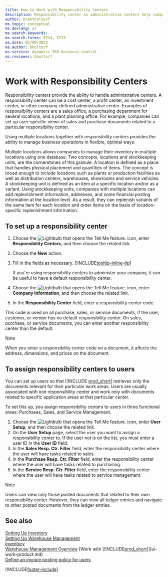 ```yaml
---
title: How to Work with Responsibility Centers
description: Responsibility center as administrative centers help companies set up user-specific views of sales and purchase documents related exclusively to each center.
author: brentholtorf
ms.topic: conceptual
ms.devlang: al
ms.search.keywords:
ms.search.forms: 5714, 5715
ms.date: 03/09/2023
ms.author: bholtorf
ms.service: dynamics-365-business-central
ms.reviewer: bholtorf
---
```

# Work with Responsibility Centers

Responsibility centers provide the ability to handle administrative centers. A responsibility center can be a cost center, a profit center, an investment center, or other company-defined administrative center. Examples of responsibility centers are a sales office, a purchasing department for several locations, and a plant planning office. For example, companies can set up user-specific views of sales and purchase documents related to a particular responsibility center.  

Using multiple locations together with responsibility centers provides the ability to manage business operations in flexible, optimal ways.

Multiple locations allows companies to manage their inventory in multiple locations using one database. Two concepts, locations and stockkeeping units, are the cornerstones of this granule. A location is defined as a place that handles physical placement and quantities of items. The concept is broad enough to include locations such as plants or production facilities as well as distribution centers, warehouses, showrooms and service vehicles. A stockkeeping unit is defined as an item at a specific location and/or as a variant. Using stockkeeping units, companies with multiple locations can add replenishment information, addresses, and some financial posting information at the location level. As a result, they can replenish variants of the same item for each location and order items on the basis of location-specific replenishment information.  

## To set up a responsibility center

1. Choose the ![Lightbulb that opens the Tell Me feature.](media/ui-search/search_small.png "Tell me what you want to do") icon, enter **Responsibility Centers**, and then choose the related link.  
2. Choose the **New** action.  
3. Fill in the fields as necessary. [!INCLUDE[tooltip-inline-tip](includes/tooltip-inline-tip_md.md)]  

    If you're using responsibility centers to administer your company, it can be useful to have a default responsibility center.
4. Choose the ![Lightbulb that opens the Tell Me feature.](media/ui-search/search_small.png "Tell me what you want to do") icon, enter **Company Information**, and then choose the related link.
5. In the **Responsibility Center** field, enter a responsibility center code.

This code is used on all purchase, sales, or service documents, if the user, customer, or vendor has no default responsibility center. On sales, purchase, or service documents, you can enter another responsibility center than the default.

> [!NOTE]  
> When you enter a responsibility center code on a document, it affects the address, dimensions, and prices on the document.  

## To assign responsibility centers to users

You can set up users so that [!INCLUDE [prod_short](includes/prod_short.md)] retrieves only the documents relevant for their particular work areas. Users are usually associated with one responsibility center and work only with documents related to specific application areas at that particular center.  

To set this up, you assign responsibility centers to users in three functional areas: Purchases, Sales, and Service Management.  

1. Choose the ![Lightbulb that opens the Tell Me feature.](media/ui-search/search_small.png "Tell me what you want to do") icon, enter **User Setup**, and then choose the related link.  
2. On the **User Setup** page, select the user you want to assign a responsibility center to. If the user not is on the list, you must enter a user ID in the **User ID** field.  
3. In the **Sales Resp. Ctr. Filter** field, enter the responsibility center where the user will have tasks related to sales.  
4. In the **Purchase Resp. Ctr. Filter** field, enter the responsibility center where the user will have tasks related to purchasing.  
5. In the **Service Resp. Ctr. Filter** field, enter the responsibility center where the user will have tasks related to service management.  

> [!NOTE]  
> Users can view only those posted documents that related to their own responsibility center. However, they can view all ledger entries and navigate to other posted documents from the ledger entries.

## See also

[Setting Up Inventory](inventory-setup-inventory.md)  
[Setting Up Warehouse Management](warehouse-setup-warehouse.md)  
[Inventory](inventory-manage-inventory.md)  
[Warehouse Management Overview](design-details-warehouse-management.md)
[Work with [!INCLUDE[prod_short](includes/prod_short.md)]](ui-work-product.md)  
[Define an invoice posting policy for users](admin-setup-invoice-posting-policy.md)

[!INCLUDE[footer-include](includes/footer-banner.md)]
